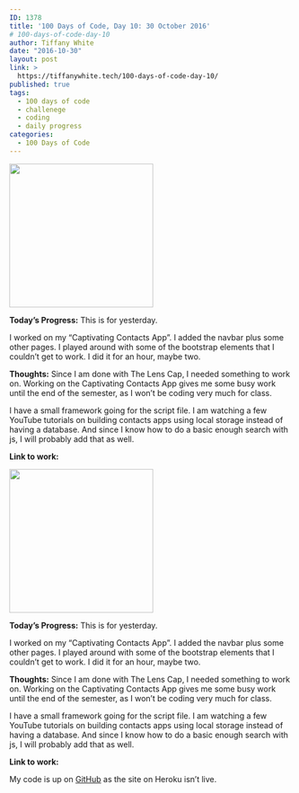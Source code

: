 ```yaml
---
ID: 1378
title: '100 Days of Code, Day 10: 30 October 2016'
# 100-days-of-code-day-10
author: Tiffany White
date: "2016-10-30"
layout: post
link: >
  https://tiffanywhite.tech/100-days-of-code-day-10/
published: true
tags:
  - 100 days of code
  - challenege
  - coding
  - daily progress
categories:
  - 100 Days of Code
---
```



<img class="size-full wp-image-1377 aligncenter" src="https://helloburgh.me/wp-content/uploads/2016/10/code-optimization-xxl-4.png" width="256" height="256" />

**Today’s Progress:**
This is for yesterday.

I worked on my “Captivating Contacts App”. I added the navbar plus some other pages. I played around with some of the bootstrap elements that I couldn’t get to work. I did it for an hour, maybe two.

**Thoughts:**
Since I am done with The Lens Cap, I needed something to work on. Working on the Captivating Contacts App gives me some busy work until the end of the semester, as I won’t be coding very much for class.

I have a small framework going for the script file. I am watching a few YouTube tutorials on building contacts apps using local storage instead of having a database. And since I know how to do a basic enough search with js, I will probably add that as well.

**Link to work:**



<img class="size-full wp-image-1377 aligncenter" src="https://helloburgh.me/wp-content/uploads/2016/10/code-optimization-xxl-4.png" width="256" height="256" />

**Today’s Progress:**
This is for yesterday.

I worked on my “Captivating Contacts App”. I added the navbar plus some other pages. I played around with some of the bootstrap elements that I couldn’t get to work. I did it for an hour, maybe two.

**Thoughts:**
Since I am done with The Lens Cap, I needed something to work on. Working on the Captivating Contacts App gives me some busy work until the end of the semester, as I won’t be coding very much for class.

I have a small framework going for the script file. I am watching a few YouTube tutorials on building contacts apps using local storage instead of having a database. And since I know how to do a basic enough search with js, I will probably add that as well.

**Link to work:**




My code is up on [GitHub](https://github.com/twhite96/address-book-demo) as the site on Heroku isn’t live.